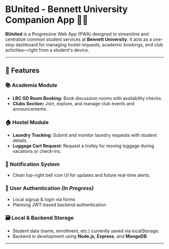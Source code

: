 # BUnited - Bennett University Companion App 🏫📱

**BUnited** is a Progressive Web App (PWA) designed to streamline and centralize common student services at **Bennett University**. It acts as a one-stop dashboard for managing hostel requests, academic bookings, and club activities—right from a student's device.

---

## 🚀 Features

### 📚 Academia Module
- **LRC GD Room Booking:** Book discussion rooms with availability checks.
- **Clubs Section:** Join, explore, and manage club events and announcements.

### 🏠 Hostel Module
- **Laundry Tracking:** Submit and monitor laundry requests with student details.
- **Luggage Cart Request:** Request a trolley for moving luggage during vacations or check-ins.

### 🔔 Notification System
- Clean top-right bell icon UI for updates and future real-time alerts.

### 👥 User Authentication *(In Progress)*
- Local signup & login via forms
- Planning JWT-based backend authentication

### 🗃️ Local & Backend Storage
- Student data (name, enrollment, etc.) currently saved via localStorage.
- Backend in development using **Node.js**, **Express**, and **MongoDB**.

---

